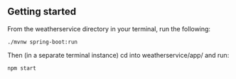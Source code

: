 ## Getting started
From the weatherservice directory in your terminal, run the following:

`./mvnw spring-boot:run`

Then (in a separate terminal instance) cd into weatherservice/app/ and run:

`npm start`
